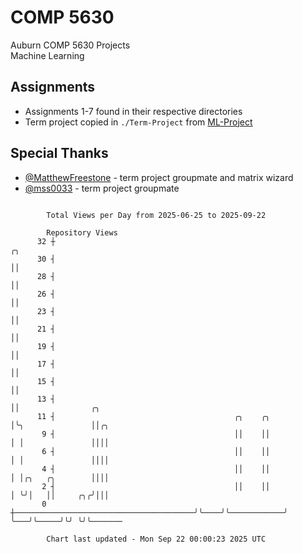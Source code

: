 # COMP 5630
Auburn COMP 5630 Projects  
Machine Learning

## Assignments
- Assignments 1-7 found in their respective directories
- Term project copied in `./Term-Project` from [ML-Project](https://github.com/wumphlett/ML-Project)

## Special Thanks
- [@MatthewFreestone](https://github.com/MatthewFreestone) - term project groupmate and matrix wizard
- [@mss0033](https://github.com/mss0033) - term project groupmate

```

        Total Views per Day from 2025-06-25 to 2025-09-22

        Repository Views
      32 ┼                                                            ╭╮
      30 ┤                                                            ││
      28 ┤                                                            ││
      26 ┤                                                            ││
      23 ┤                                                            ││
      21 ┤                                                            ││
      19 ┤                                                            ││
      17 ┤                                                            ││
      15 ┤                                                            ││
      13 ┤                                                            ││                ╭╮
      11 ┤                                        ╭╮    ╭╮            │╰╮               ││╭╮
       9 ┤                                        ││    ││            │ │               ││││
       6 ┤                                        ││    ││            │ │               ││││
       4 ┤                                        ││    ││            │ │╭╮   ╭╮        ││││
       2 ┤                                        ││    ││            │ ╰╯│   ││     ╭╮╭╯│││
       0 ┼────────────────────────────────────────╯╰────╯╰────────────╯   ╰───╯╰─────╯╰╯ ╰╯╰───────

        Chart last updated - Mon Sep 22 00:00:23 2025 UTC
        
```
